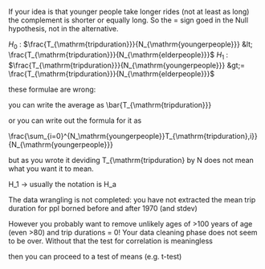 If your idea is that younger people take longer rides (not at least as long) the complement is shorter or equally long. So the = sign goed in the Null hypothesis, not in the alternative.


$H_0$ : $\frac{T_{\mathrm{tripduration}}}{N_{\mathrm{youngerpeople}}} &lt; \frac{T_{\mathrm{tripduration}}}{N_{\mathrm{elderpeople}}}$
$H_1$ : $\frac{T_{\mathrm{tripduration}}}{N_{\mathrm{youngerpeople}}} &gt;= \frac{T_{\mathrm{tripduration}}}{N_{\mathrm{elderpeople}}}$

these formulae are wrong:

you can write the average as
\bar{T_{\mathrm{tripduration}}}

or you can write out the formula for it as

\frac{\sum_{i=0}^{N_\mathrm{youngerpeople}}T_{\mathrm{tripduration},i}}{N_{\mathrm{youngerpeople}}}

but as you wrote it deviding T_{\mathrm{tripduration} by N does not mean what you want it to mean.

H_1 -> usually the notation is H_a

The data wrangling is not completed: you have not extracted the mean trip duration for ppl borned before and after 1970 (and stdev)

However you probably want to remove unlikely ages of >100 years of age (even >80) and trip durations = 0! Your data cleaning phase does not seem to be over.
Without that the test for correlation is meaningless



then you can proceed to a test of means (e.g. t-test)

